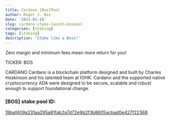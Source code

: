 ```yaml
---
title: Cardano [Bos]Pool
author: Roger J. Bos
date: '2021-01-18'
slug: cardano-stake-launch-bospool
categories: [staking]
tags: [staking]
description: 'Stake like a Boss!'
---
```


Zero margin and minimum fees mean more return for you!

TICKER: BOS
 
CARDANO
Cardano is a blockchain platform designed and built by Charles Hoskinson and his talented team at IOHK. Cardano and the supported native cryptocurrency ADA were designed to be secure, scalable and robust enough to support foundational change.

### [BOS] stake pool ID:
[19baf409a231aa295a81fab2a7d72e9b2f3b8605acbad0e427f22368](https://adapools.org/pool/19baf409a231aa295a81fab2a7d72e9b2f3b8605acbad0e427f22368)

 